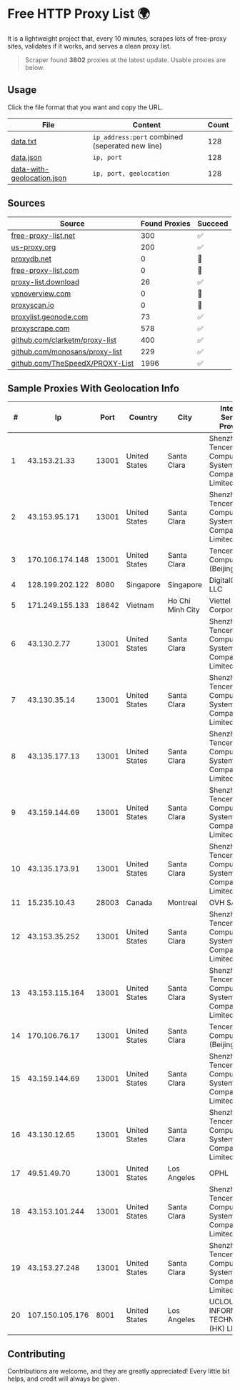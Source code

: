 
# Free HTTP Proxy List 🌍

It is a lightweight project that, every 10 minutes, scrapes lots of free-proxy sites, validates if it works, and serves a clean proxy list.


> Scraper found **3802** proxies at the latest update. Usable proxies are below.

## Usage

Click the file format that you want and copy the URL.


|File|Content|Count|
|----|-------|-----|
|[data.txt](https://raw.githubusercontent.com/themiralay/Proxy-List-World/master/data.txt)|`ip_address:port` combined (seperated new line)|128|
|[data.json](https://raw.githubusercontent.com/themiralay/Proxy-List-World/master/data.json)|`ip, port`|128|
|[data-with-geolocation.json](https://raw.githubusercontent.com/themiralay/Proxy-List-World/master/data-with-geolocation.json)|`ip, port, geolocation`|128|

## Sources

|Source|Found Proxies|Succeed|
|------|-------------|-------|
|[free-proxy-list.net](https://free-proxy-list.net)|300|✅|
|[us-proxy.org](https://www.us-proxy.org)|200|✅|
|[proxydb.net](http://proxydb.net)|0|🚫|
|[free-proxy-list.com](https://free-proxy-list.com/?page=&port=&type%5B%5D=http&type%5B%5D=https&up_time=0&search=Search)|0|🚫|
|[proxy-list.download](https://www.proxy-list.download/HTTP)|26|✅|
|[vpnoverview.com](https://vpnoverview.com/privacy/anonymous-browsing/free-proxy-servers)|0|🚫|
|[proxyscan.io](https://www.proxyscan.io)|0|🚫|
|[proxylist.geonode.com](https://proxylist.geonode.com/api/proxy-list?limit=300&page=1&sort_by=lastChecked&sort_type=desc&protocols=http,https)|73|✅|
|[proxyscrape.com](https://api.proxyscrape.com/v2/?request=displayproxies&protocol=http&timeout=10000&country=all&ssl=all&anonymity=all)|578|✅|
|[github.com/clarketm/proxy-list](https://raw.githubusercontent.com/clarketm/proxy-list/master/proxy-list-raw.txt)|400|✅|
|[github.com/monosans/proxy-list](https://raw.githubusercontent.com/monosans/proxy-list/main/proxies/http.txt)|229|✅|
|[github.com/TheSpeedX/PROXY-List](https://raw.githubusercontent.com/TheSpeedX/PROXY-List/master/http.txt)|1996|✅|


## Sample Proxies With Geolocation Info

|#|Ip|Port|Country|City|Internet Service Provider|
|-|--|----|-------|----|-------------------------|
|1|43.153.21.33|13001|United States|Santa Clara|Shenzhen Tencent Computer Systems Company Limited|
|2|43.153.95.171|13001|United States|Santa Clara|Shenzhen Tencent Computer Systems Company Limited|
|3|170.106.174.148|13001|United States|Santa Clara|Tencent Cloud Computing (Beijing) Co|
|4|128.199.202.122|8080|Singapore|Singapore|DigitalOcean, LLC|
|5|171.249.155.133|18642|Vietnam|Ho Chi Minh City|Viettel Corporation|
|6|43.130.2.77|13001|United States|Santa Clara|Shenzhen Tencent Computer Systems Company Limited|
|7|43.130.35.14|13001|United States|Santa Clara|Shenzhen Tencent Computer Systems Company Limited|
|8|43.135.177.13|13001|United States|Santa Clara|Shenzhen Tencent Computer Systems Company Limited|
|9|43.159.144.69|13001|United States|Santa Clara|Shenzhen Tencent Computer Systems Company Limited|
|10|43.135.173.91|13001|United States|Santa Clara|Shenzhen Tencent Computer Systems Company Limited|
|11|15.235.10.43|28003|Canada|Montreal|OVH SAS|
|12|43.153.35.252|13001|United States|Santa Clara|Shenzhen Tencent Computer Systems Company Limited|
|13|43.153.115.164|13001|United States|Santa Clara|Shenzhen Tencent Computer Systems Company Limited|
|14|170.106.76.17|13001|United States|Santa Clara|Tencent Cloud Computing (Beijing) Co|
|15|43.159.144.69|13001|United States|Santa Clara|Shenzhen Tencent Computer Systems Company Limited|
|16|43.130.12.65|13001|United States|Santa Clara|Shenzhen Tencent Computer Systems Company Limited|
|17|49.51.49.70|13001|United States|Los Angeles|OPHL|
|18|43.153.101.244|13001|United States|Santa Clara|Shenzhen Tencent Computer Systems Company Limited|
|19|43.153.27.248|13001|United States|Santa Clara|Shenzhen Tencent Computer Systems Company Limited|
|20|107.150.105.176|8001|United States|Los Angeles|UCLOUD INFORMATION TECHNOLOGY (HK) LIMITED|



## Contributing

Contributions are welcome, and they are greatly appreciated! Every
little bit helps, and credit will always be given.

